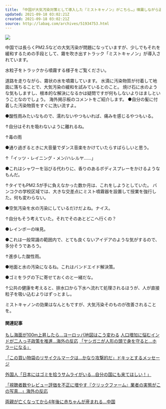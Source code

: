 ```yaml
---
title: 「中国が大気汚染対策として導入した『ミストキャノン』がこちら…」噴霧しながら道路を走るトラック
updated: 2021-09-18 03:02:21Z
created: 2021-09-18 03:02:21Z
source: http://labaq.com/archives/51934753.html
---
```


[![](https://livedoor.blogimg.jp/laba_q/imgs/7/0/706a3bb0-s.jpg)](https://livedoor.blogimg.jp/laba_q/imgs/7/0/706a3bb0.jpg)

中国では長らくPM2.5などの大気汚染が問題になっていますが、少しでもそれを緩和するための手段として、霧を吹き出すトラック「ミストキャノン」が導入されています。

水粒子をトラックから噴霧する様子をご覧ください。

道路を走りながら、霧状の水を噴霧しています。
水滴に汚染物質が付着して地面に落ちることで、大気汚染の緩和を試みているとのこと。
焼け石に水のような気もしますし、根本的な解決になるかは疑問ですが何もしないよりはましということなのでしょう。
海外掲示板のコメントをご紹介します。
●自分の髪に付着した汚染物質をすぐに洗い流すよ。

●酸性雨みたいなもので、濡れないやつもいれば、痛みを感じるやつもいる。

↑自分はそれを吸わないように離れるね。

↑毒の雨

●通り過ぎるときに大音量でダンス音楽をかけていたらすばらしいと思う。

↑「イッツ・レイニング・メン/ハレルヤ……」

●これはシャワーを浴びる代わりに、香りのあるボディスプレーをかけるようなもんだ。

↑タイでもPM2.5が手に負えなかった数か月は、これをしようとしていた。
バンコクの学校区域では、大きな交差点にミスト噴霧器を設置して授業を強行した。何も変わらない。

●空気汚染を水の汚染にしているだけだよね。ナイス。

↑自分もそう考えていた。それでそのあとどこへ行くの？

●レインボーの味見。

●これは一般常識の範囲内で、とても良くないアイデアのような気がするので、多分そうであろう。

↑進歩した酸性雨。

●地面と水の汚染になるね。これはバンドエイド解決策。

●ゴミをラグの下に寄せておくのと一緒だな。

↑公共の健康を考えると、排水口から下水へ流れて処理されるほうが、人が直接粒子を吸い込むよりはずっとまし。

ミストキャノンの効果はなんともですが、大気汚染そのものが改善されることを。

#### 関連記事

[もし海面が100m上昇したら…ヨーロッパ地図はこう変わる](http://labaq.com/archives/51933899.html)
[人口増加に悩むインドが二人っ子政策を推進…海外の反応](http://labaq.com/archives/51933189.html)
[「ヤシガニが人形の頭で身を守ると…ホラーになる」](http://labaq.com/archives/51932430.html)

[「この買い物袋のリサイクルマークは…かなり攻撃的だ」ドキッとするメッセージ](http://labaq.com/archives/51931540.html)

[外国人「日本にはゴミを拾うサムライがいる…自分の国にも来てほしい！」](http://labaq.com/archives/51930869.html)

[「視聴者数やレビュー評価を不正に増やす『クリックファーム』業者の実態がこの写真…」海外の反応](http://labaq.com/archives/51930208.html)

[両親が亡くなってから4年後に赤ちゃんが産まれる…中国](http://labaq.com/archives/51929820.html)